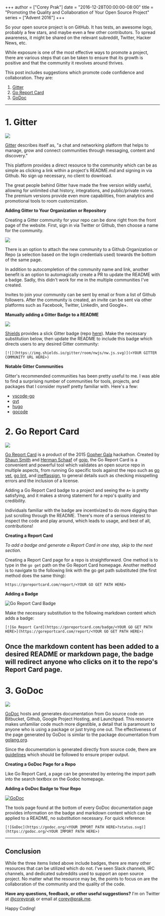 +++
author = ["Corey Prak"]
date = "2016-12-28T00:00:00-08:00"
title = "Promoting the Quality and Collaboration of Your Open Source Project"
series = ["Advent 2016"]
+++

So your open source project is on GitHub. It has tests, an awesome logo, probably a few stars, and maybe even a few other contributors. To spread awareness, it might be shared on the relevant subreddit, Twitter, Hacker News, etc.

While exposure is one of the most effective ways to promote a project, there are various steps that can be taken to ensure that its growth is positive and that the community it revolves around thrives.

This post includes suggestions which promote code confidence and collaboration. They are:

1. [Gitter](#1-gitter)
2. [Go Report Card](#2-go-report-card)
3. [GoDoc](#3-godoc)

---

# 1. Gitter

![](/postimages/advent-2016/promoting-the-quality-and-collaboration-of-your-open-source-project/gitter_cover_page.png)

[Gitter](https://gitter.im/) describes itself as, "a chat and networking platform that helps to manage, grow and connect communities through messaging, content and discovery."

This platform provides a direct resource to the community which can be as simple as clicking a link within a project's README.md and signing in via Github. No sign up necessary, no client to download.

The great people behind Gitter have made the free version wildly useful, allowing for unlimited chat history, integrations, and public/private rooms. The premium versions provide even more capabilities, from analytics and promotional tools to room customization.

**Adding Gitter to Your Organization or Repository**

Creating a Gitter community for your repo can be done right from the front page of the website. First, sign in via Twitter or Github, then choose a name for the community.

![](/postimages/advent-2016/promoting-the-quality-and-collaboration-of-your-open-source-project/choose_name_and_link.png)

There is an option to attach the new community to a Github Organization or Repo (a selection based on the login credentials used) towards the bottom of the same page.

In addition to autocompletion of the community name and link, another benefit is an option to automagically create a PR to update the README with a badge. Sadly, this didn't work for me in the multiple communities I've created.

Invites to join your community can be sent by email or from a list of Github followers. After the community is created, an invite can be sent via other platforms such as Facebook, Twitter, LinkedIn, and Google+.

**Manually adding a Gitter Badge to a README**

![](https://img.shields.io/gitter/room/nwjs/nw.js.svg)

[Shields](https://shields.io) provides a slick Gitter badge (repo [here](https://github.com/badges/shields)). Make the necessary substitution below, then update the README to include this badge which directs users to any desired Gitter community:
```
[![](https://img.shields.io/gitter/room/nwjs/nw.js.svg)](<YOUR GITTER COMMUNITY URL HERE>)
```

**Notable Gitter Communities**

Gitter's recommended communities has been pretty useful to me. I was able to find a surprising number of communities for tools, projects, and packages that I consider myself pretty familiar with. Here's a few:

- [vscode-go](https://gitter.im/Microsoft/vscode-go)
- [gvt](https://gitter.im/FiloSottile/gvt)
- [hugo](https://gitter.im/spf13/hugo)
- [gocode](https://gitter.im/nsf/gocode)

# 2. Go Report Card

![](/postimages/advent-2016/promoting-the-quality-and-collaboration-of-your-open-source-project/report_card_cover_page.png)

[Go Report Card](http://goreportcard.com) is a product of the 2015 [Gopher Gala](http://gophergala.com/blog/gopher/gala/2015/02/03/winners/) hackathon. Created by [Shaun Smith](https://github.com/shawnps) and [Herman Schaaf](https://github.com/hermanschaaf) of [gojp](https://github.com/gojp), the Go Report Card is a convenient and powerful tool which validates an open source repo in multiple aspects, from running Go specific tools against the repo such as [go vet](https://golang.org/cmd/vet/), [go lint](https://github.com/golang/lint), and [ineffassign](https://github.com/gordonklaus/ineffassign), to general details such as checking misspelling errors and the inclusion of a license.

Adding a Go Report Card badge to a project and seeing the `A+` is pretty satisfying, and it makes a strong statement for a repo's quality and credibility.

Individuals familiar with the badge are incentivized to do more digging than just scrolling through the README. There's more of a serious interest to inspect the code and play around, which leads to usage, and best of all, contributions!

**Creating a Report Card**

_To add a badge and generate a Report Card in one step, skip to the next section._

Creating a Report Card page for a repo is straightforward. One method is to type in the `go get` path on the Go Report Card homepage. Another method is to navigate to the following link with the go get path substituted (the first method does the same thing):
```
https://goreportcard.com/report/<YOUR GO GET PATH HERE>
```

**Adding a Badge**

![Go Report Card Badge](https://goreportcard.com/badge/github.com/xercoy/blobs)

Make the necessary substitution to the following markdown content which adds a badge:
```
[![Go Report Card](https://goreportcard.com/badge/<YOUR GO GET PATH HERE>](https://goreportcard.com/report/<YOUR GO GET PATH HERE>)
```

Once the markdown content has been added to a desired README or markdown page, the badge will redirect anyone who clicks on it to the repo's Report Card page.
---

# 3. GoDoc

![](/postimages/advent-2016/promoting-the-quality-and-collaboration-of-your-open-source-project/godoc_cover_page.png)

[GoDoc](https://godoc.org/-/about) hosts and generates documentation from Go source code on Bitbucket, Github, Google Project Hosting, and Launchpad. This resource makes unfamiliar code much more digestible, a detail that is paramount to anyone who is using a package or just trying one out. The effectiveness of the page generated by GoDoc is similar to the package documentation from [golang.org](https://golang.org/pkg/fmt).

Since the documentation is generated directly from source code, there are [guidelines](https://blog.golang.org/godoc-documenting-go-code) which should be followed to ensure proper output.

**Creating a GoDoc Page for a Repo**

Like Go Report Card, a page can be generated by entering the import path into the search textbox on the Godoc homepage.

**Adding a GoDoc Badge to Your Repo**

[![GoDoc](https://godoc.org/github.com/Xercoy/blobs?status.svg)](https://godoc.org/github.com/Xercoy/blobs)

The tools page found at the bottom of every GoDoc documentation page provides information on the badge and markdown content which can be applied to a README, no substitution necessary. For quick reference:
```
[![GoDoc](https://godoc.org/<YOUR IMPORT PATH HERE>?status.svg)](https://godoc.org/<YOUR IMPORT PATH HERE>)
```

---

## Conclusion

While the three items listed above include badges, there are many other resources that can be utilized which do not. I've seen Slack channels, IRC channels, and dedicated subreddits used to support an open source project. No matter what the resource may be, the points to focus on are the collaboration of the community and the quality of the code.

**Have any questions, feedback, or other useful suggestions?** I'm on Twitter at [@coreyprak](https://twitter.com/coreyprak) or email at [corey@prak.me](mailto:corey@prak.me).

Happy Coding!
